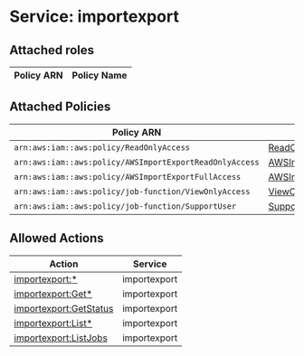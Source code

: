 # Service: importexport

## Attached roles

| Policy ARN | Policy Name |
|------------|-------------|
## Attached Policies

| Policy ARN | Policy Name |
|------------|-------------|
| `arn:aws:iam::aws:policy/ReadOnlyAccess` | [ReadOnlyAccess](../policies.md#readonlyaccess) |
| `arn:aws:iam::aws:policy/AWSImportExportReadOnlyAccess` | [AWSImportExportReadOnlyAccess](../policies.md#awsimportexportreadonlyaccess) |
| `arn:aws:iam::aws:policy/AWSImportExportFullAccess` | [AWSImportExportFullAccess](../policies.md#awsimportexportfullaccess) |
| `arn:aws:iam::aws:policy/job-function/ViewOnlyAccess` | [ViewOnlyAccess](../policies.md#viewonlyaccess) |
| `arn:aws:iam::aws:policy/job-function/SupportUser` | [SupportUser](../policies.md#supportuser) |

## Allowed Actions

| Action | Service |
|--------|---------|
| [importexport:*](../actions.md#importexport:all) | importexport |
| [importexport:Get*](../actions.md#importexport:getall) | importexport |
| [importexport:GetStatus](../actions.md#importexport:getstatus) | importexport |
| [importexport:List*](../actions.md#importexport:listall) | importexport |
| [importexport:ListJobs](../actions.md#importexport:listjobs) | importexport |